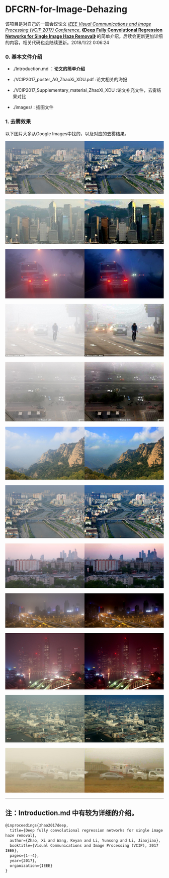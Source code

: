 # DFCRN-for-Image-Dehazing

该项目是对自己的一篇会议论文 *[IEEE Visual Communications and Image Processing (VCIP 2017) Conference](http://www.vcip2017.org/home)*,  [**《Deep Fully Convolutional Regression Networks for Single Image Haze Removal》**](http://ieeexplore.ieee.org/document/8305035/) 的简单介绍。后续会更新更加详细的内容，相关代码也会陆续更新。2018/1/22 0:06:24 

### 0. 基本文件介绍
* ./Introduction.md ：**论文的简单介绍**

* ./VCIP2017\_poster\_A0\_ZhaoXi\_XDU.pdf  :论文相关的海报

* ./VCIP2017\_Supplementary\_material\_ZhaoXi\_XDU  :论文补充文件，去雾结果对比

* ./images/ : 插图文件

### 1. 去雾效果

以下图片大多从Google Images中找的，以及对应的去雾结果。

![](images/pic4.jpg)

![](images/pic2.jpg)

![](images/night_pic3.jpg)

![](images/pic6.jpg)

![](images/pic7.jpg)

![](images/pic5.jpg)

![](images/pic4.jpg)

![](images/pic1.jpg)

![](images/night_pic2.jpg)

![](images/night_pic1.jpg)

![](images/pic3.jpg)

![](images/pic8.jpg)

------------------
## 注：Introduction.md 中有较为详细的介绍。


    @inproceedings{zhao2017deep,
      title={Deep fully convolutional regression networks for single image haze removal},
      author={Zhao, Xi and Wang, Keyan and Li, Yunsong and Li, Jiaojiao},
      booktitle={Visual Communications and Image Processing (VCIP), 2017 IEEE},
      pages={1--4},
      year={2017},
      organization={IEEE}
    }

